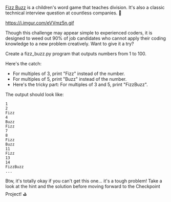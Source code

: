 [Fizz Buzz](https://en.wikipedia.org/wiki/Fizz_buzz) is a children's word game that teaches division. It's also a classic technical interview question at countless companies. 🐝

<img>https://i.imgur.com/eVVmz5n.gif</img>

Though this challenge may appear simple to experienced coders, it is designed to weed out 90% of job candidates who cannot apply their coding knowledge to a new problem creatively. Want to give it a try?

Create a fizz_buzz.py program that outputs numbers from 1 to 100.

Here's the catch:

- For multiples of 3, print "Fizz" instead of the number.
- For multiples of 5, print "Buzz" instead of the number.
- Here's the tricky part: For multiples of 3 and 5, print "FizzBuzz".

The output should look like:
```
1
2
Fizz
4
Buzz
Fizz
7
8
Fizz
Buzz
11
Fizz
13
14
FizzBuzz
...
```
Btw, it's totally okay if you can't get this one... it's a tough problem! Take a look at the hint and the solution before moving forward to the Checkpoint Project! ⛳️

